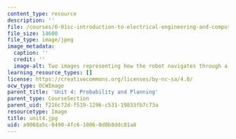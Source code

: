```yaml
---
content_type: resource
description: ''
file: /courses/6-01sc-introduction-to-electrical-engineering-and-computer-science-i-spring-2011/a9068a5c04904fc610060d0b8ddc81a8_unit4.jpg
file_size: 14600
file_type: image/jpeg
image_metadata:
  caption: ''
  credit: ''
  image-alt: Two images representing how the robot navigates through a maze.
learning_resource_types: []
license: https://creativecommons.org/licenses/by-nc-sa/4.0/
ocw_type: OCWImage
parent_title: 'Unit 4: Probability and Planning'
parent_type: CourseSection
parent_uid: f216c72d-f519-1296-c531-19833fb7c73a
resourcetype: Image
title: unit4.jpg
uid: a9068a5c-0490-4fc6-1006-0d0b8ddc81a8
---
```

